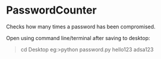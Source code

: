 # PasswordCounter
Checks how many times a password has been compromised.

Open using command line/terminal after saving to desktop:
>cd Desktop
eg:>python password.py hello123 adsa123
